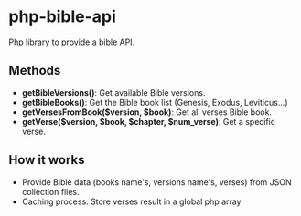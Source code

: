 # php-bible-api

Php library to provide a bible API.

## Methods

+ **getBibleVersions()**: Get available Bible versions. 
+ **getBibleBooks()**: Get the Bible book list (Genesis, Exodus, Leviticus...) 
+ **getVersesFromBook($version, $book)**: Get all verses Bible book.
+ **getVerse($version, $book, $chapter, $num\_verse)**: Get a specific verse.

## How it works

+ Provide Bible data (books name's, versions name's, verses) from JSON collection files.
+ Caching process: Store verses result in a global php array


